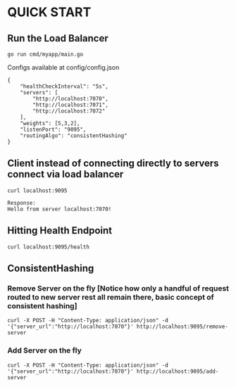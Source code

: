 # QUICK START

## Run the Load Balancer
```
go run cmd/myapp/main.go
```

Configs available at config/config.json
```
{
    "healthCheckInterval": "5s",
    "servers": [
        "http://localhost:7070",
        "http://localhost:7071",
        "http://localhost:7072"
    ],
    "weights": [5,3,2],
    "listenPort": "9095",
    "routingAlgo": "consistentHashing"
}
```

## Client instead of connecting directly to servers connect via load balancer

```
curl localhost:9095

Response:
Hello from server localhost:7070!
```

## Hitting Health Endpoint
```
curl localhost:9095/health
```

## ConsistentHashing

### Remove Server on the fly [Notice how only a handful of request routed to new server rest all remain there, basic concept of consistent hashing]
```
curl -X POST -H "Content-Type: application/json" -d '{"server_url":"http://localhost:7070"}' http://localhost:9095/remove-server
```

### Add Server on the fly
```
curl -X POST -H "Content-Type: application/json" -d '{"server_url":"http://localhost:7070"}' http://localhost:9095/add-server
```